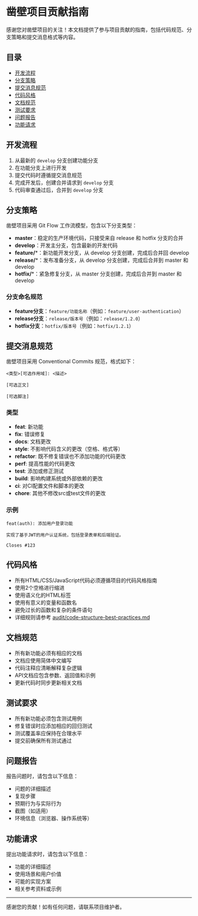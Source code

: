 # 凿壁项目贡献指南

感谢您对凿壁项目的关注！本文档提供了参与项目贡献的指南，包括代码规范、分支策略和提交消息格式等内容。

## 目录

- [开发流程](#开发流程)
- [分支策略](#分支策略)
- [提交消息规范](#提交消息规范)
- [代码风格](#代码风格)
- [文档规范](#文档规范)
- [测试要求](#测试要求)
- [问题报告](#问题报告)
- [功能请求](#功能请求)

## 开发流程

1. 从最新的 `develop` 分支创建功能分支
2. 在功能分支上进行开发
3. 提交代码时遵循提交消息规范
4. 完成开发后，创建合并请求到 `develop` 分支
5. 代码审查通过后，合并到 `develop` 分支

## 分支策略

凿壁项目采用 Git Flow 工作流模型，包含以下分支类型：

- **master**：稳定的生产环境代码，只接受来自 release 和 hotfix 分支的合并
- **develop**：开发主分支，包含最新的开发代码
- **feature/***：新功能开发分支，从 develop 分支创建，完成后合并回 develop
- **release/***：发布准备分支，从 develop 分支创建，完成后合并到 master 和 develop
- **hotfix/***：紧急修复分支，从 master 分支创建，完成后合并到 master 和 develop

### 分支命名规范

- **feature分支**：`feature/功能名称`（例如：`feature/user-authentication`）
- **release分支**：`release/版本号`（例如：`release/1.2.0`）
- **hotfix分支**：`hotfix/版本号`（例如：`hotfix/1.2.1`）

## 提交消息规范

凿壁项目采用 Conventional Commits 规范，格式如下：

```
<类型>[可选作用域]: <描述>

[可选正文]

[可选脚注]
```

### 类型

- **feat**: 新功能
- **fix**: 错误修复
- **docs**: 文档更改
- **style**: 不影响代码含义的更改（空格、格式等）
- **refactor**: 既不修复错误也不添加功能的代码更改
- **perf**: 提高性能的代码更改
- **test**: 添加或修正测试
- **build**: 影响构建系统或外部依赖的更改
- **ci**: 对CI配置文件和脚本的更改
- **chore**: 其他不修改src或test文件的更改

### 示例

```
feat(auth): 添加用户登录功能

实现了基于JWT的用户认证系统，包括登录表单和后端验证。

Closes #123
```

## 代码风格

- 所有HTML/CSS/JavaScript代码必须遵循项目的代码风格指南
- 使用2个空格进行缩进
- 使用语义化的HTML标签
- 使用有意义的变量和函数名
- 避免过长的函数和复杂的条件语句
- 详细规则请参考 [audit/code-structure-best-practices.md](audit/code-structure-best-practices.md)

## 文档规范

- 所有新功能必须有相应的文档
- 文档应使用简体中文编写
- 代码注释应清晰解释复杂逻辑
- API文档应包含参数、返回值和示例
- 更新代码时同步更新相关文档

## 测试要求

- 所有新功能必须包含测试用例
- 修复错误时应添加相应的回归测试
- 测试覆盖率应保持在合理水平
- 提交前确保所有测试通过

## 问题报告

报告问题时，请包含以下信息：

- 问题的详细描述
- 复现步骤
- 预期行为与实际行为
- 截图（如适用）
- 环境信息（浏览器、操作系统等）

## 功能请求

提出功能请求时，请包含以下信息：

- 功能的详细描述
- 使用场景和用户价值
- 可能的实现方案
- 相关参考资料或示例

---

感谢您的贡献！如有任何问题，请联系项目维护者。
